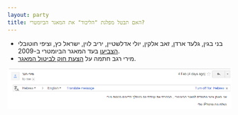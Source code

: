 ```yaml
---
layout: party
title: האם תבטל מפלגת "הליכוד" את המאגר הביומטרי?
---
```


* בני בגין, גלעד ארדן, זאב אלקין, יולי אדלשטיין, יריב לוין, ישראל כץ, וציפי חוטובלי 
  [הצביעו](https://oknesset.org/vote/652/) בעד המאגר הביומטרי ב-2009.
* מירי רגב חתמה על [הצעת חוק לביטול המאגר](http://www.mako.co.il/nexter-archive/Article-5a73491c10e6631006.htm).

<div id="doc-carousel" class="carousel slide" data-ride="carousel">

  <!-- Wrapper for slides -->
  <div class="carousel-inner" role="listbox">
    <div class="item active">
      <img src="../docs/mregev.png" alt="צילום מסך">
    </div>
  </div>
</div>
